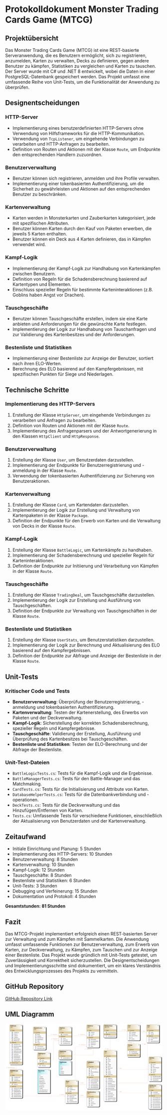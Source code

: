 # Protokolldokument Monster Trading Cards Game (MTCG)

## Projektübersicht
Das Monster Trading Cards Game (MTCG) ist eine REST-basierte Serveranwendung, die es Benutzern ermöglicht, sich zu registrieren, anzumelden, Karten zu verwalten, Decks zu definieren, gegen andere Benutzer zu kämpfen, Statistiken zu vergleichen und Karten zu tauschen. Der Server wurde mit C# und .NET 8 entwickelt, wobei die Daten in einer PostgreSQL-Datenbank gespeichert werden. Das Projekt umfasst eine umfassende Reihe von Unit-Tests, um die Funktionalität der Anwendung zu überprüfen.

## Designentscheidungen
### HTTP-Server
- Implementierung eines benutzerdefinierten HTTP-Servers ohne Verwendung von Hilfsframeworks für die HTTP-Kommunikation.
- Verwendung von `TcpListener`, um eingehende Verbindungen zu verarbeiten und HTTP-Anfragen zu bearbeiten.
- Definition von Routen und Aktionen mit der Klasse `Route`, um Endpunkte den entsprechenden Handlern zuzuordnen.

### Benutzerverwaltung
- Benutzer können sich registrieren, anmelden und ihre Profile verwalten.
- Implementierung einer tokenbasierten Authentifizierung, um die Sicherheit zu gewährleisten und Aktionen auf den entsprechenden Benutzer zu beschränken.

### Kartenverwaltung
- Karten werden in Monsterkarten und Zauberkarten kategorisiert, jede mit spezifischen Attributen.
- Benutzer können Karten durch den Kauf von Paketen erwerben, die jeweils 5 Karten enthalten.
- Benutzer können ein Deck aus 4 Karten definieren, das in Kämpfen verwendet wird.

### Kampf-Logik
- Implementierung der Kampf-Logik zur Handhabung von Kartenkämpfen zwischen Benutzern.
- Definition von Regeln für die Schadensberechnung basierend auf Kartentypen und Elementen.
- Einschluss spezieller Regeln für bestimmte Karteninteraktionen (z.B. Goblins haben Angst vor Drachen).

### Tauschgeschäfte
- Benutzer können Tauschgeschäfte erstellen, indem sie eine Karte anbieten und Anforderungen für die gewünschte Karte festlegen.
- Implementierung der Logik zur Handhabung von Tauschanfragen und zur Validierung des Kartenbesitzes und der Anforderungen.

### Bestenliste und Statistiken
- Implementierung einer Bestenliste zur Anzeige der Benutzer, sortiert nach ihren ELO-Werten.
- Berechnung des ELO basierend auf den Kampfergebnissen, mit spezifischen Punkten für Siege und Niederlagen.

## Technische Schritte
### Implementierung des HTTP-Servers
1. Erstellung der Klasse `HttpServer`, um eingehende Verbindungen zu verarbeiten und Anfragen zu bearbeiten.
2. Definition von Routen und Aktionen mit der Klasse `Route`.
3. Implementierung des Anfragenparsers und der Antwortgenerierung in den Klassen `HttpClient` und `HttpResponse`.

### Benutzerverwaltung
1. Erstellung der Klasse `User`, um Benutzerdaten darzustellen.
2. Implementierung der Endpunkte für Benutzerregistrierung und -anmeldung in der Klasse `Route`.
3. Verwendung der tokenbasierten Authentifizierung zur Sicherung von Benutzeraktionen.

### Kartenverwaltung
1. Erstellung der Klasse `Card`, um Kartendaten darzustellen.
2. Implementierung der Logik zur Erstellung und Verwaltung von Kartenpaketen in der Klasse `Package`.
3. Definition der Endpunkte für den Erwerb von Karten und die Verwaltung von Decks in der Klasse `Route`.

### Kampf-Logik
1. Erstellung der Klasse `BattleLogic`, um Kartenkämpfe zu handhaben.
2. Implementierung der Schadensberechnung und spezieller Regeln für Karteninteraktionen.
3. Definition der Endpunkte zur Initiierung und Verarbeitung von Kämpfen in der Klasse `Route`.

### Tauschgeschäfte
1. Erstellung der Klasse `TradingDeal`, um Tauschgeschäfte darzustellen.
2. Implementierung der Logik zur Erstellung und Ausführung von Tauschgeschäften.
3. Definition der Endpunkte zur Verwaltung von Tauschgeschäften in der Klasse `Route`.

### Bestenliste und Statistiken
1. Erstellung der Klasse `UserStats`, um Benutzerstatistiken darzustellen.
2. Implementierung der Logik zur Berechnung und Aktualisierung des ELO basierend auf den Kampfergebnissen.
3. Definition der Endpunkte zur Abfrage und Anzeige der Bestenliste in der Klasse `Route`.

## Unit-Tests
### Kritischer Code und Tests
- **Benutzerverwaltung**: Überprüfung der Benutzerregistrierung, -anmeldung und tokenbasierten Authentifizierung.
- **Kartenverwaltung**: Testen der Kartenerstellung, des Erwerbs von Paketen und der Deckverwaltung.
- **Kampf-Logik**: Sicherstellung der korrekten Schadensberechnung, spezieller Regeln und Kampfergebnisse.
- **Tauschgeschäfte**: Validierung der Erstellung, Ausführung und Überprüfung des Kartenbesitzes bei Tauschgeschäften.
- **Bestenliste und Statistiken**: Testen der ELO-Berechnung und der Abfrage der Bestenliste.

### Unit-Test-Dateien
- `BattleLogicTests.cs`: Tests für die Kampf-Logik und die Ergebnisse.
- `BattleManagerTests.cs`: Tests für den Battle-Manager und das Matchmaking.
- `CardTests.cs`: Tests für die Initialisierung und Attribute von Karten.
- `DatabaseHelperTests.cs`: Tests für die Datenbankverbindung und -operationen.
- `DeckTests.cs`: Tests für die Deckverwaltung und das Hinzufügen/Entfernen von Karten.
- `Tests.cs`: Umfassende Tests für verschiedene Funktionen, einschließlich der Aktualisierung von Benutzerdaten und der Kartenverwaltung.

## Zeitaufwand
- Initiale Einrichtung und Planung: 5 Stunden
- Implementierung des HTTP-Servers: 10 Stunden
- Benutzerverwaltung: 8 Stunden
- Kartenverwaltung: 10 Stunden
- Kampf-Logik: 12 Stunden
- Tauschgeschäfte: 8 Stunden
- Bestenliste und Statistiken: 6 Stunden
- Unit-Tests: 3 Stunden
- Debugging und Verfeinerung: 15 Stunden
- Dokumentation und Protokoll: 4 Stunden

**Gesamtstunden: 81 Stunden**

## Fazit
Das MTCG-Projekt implementiert erfolgreich einen REST-basierten Server zur Verwaltung und zum Kämpfen mit Sammelkarten. Die Anwendung umfasst umfassende Funktionen zur Benutzerverwaltung, zum Erwerb von Karten, zur Deckverwaltung, zu Kämpfen, zum Tauschen und zur Anzeige einer Bestenliste. Das Projekt wurde gründlich mit Unit-Tests getestet, um Zuverlässigkeit und Korrektheit sicherzustellen. Die Designentscheidungen und Implementierungsschritte sind dokumentiert, um ein klares Verständnis des Entwicklungsprozesses des Projekts zu vermitteln.

## GitHub Repository
[GitHub Repository Link](https://github.com/david051202/MTCG.git)

## UML Diagramm
![UML Diagramm](ClassDiagram1.png)
